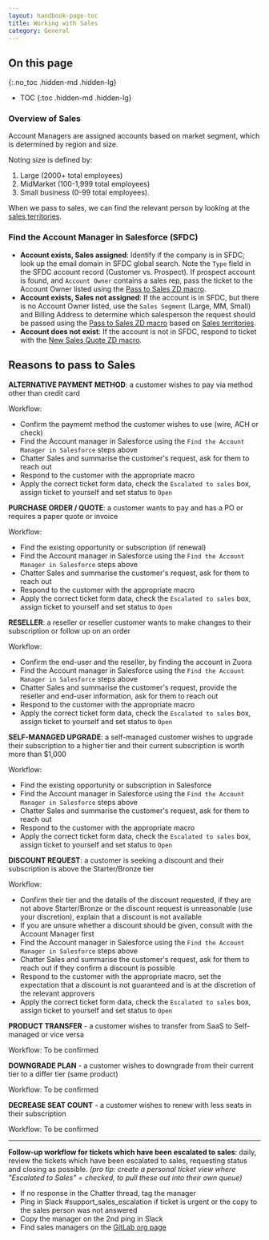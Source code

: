 ```yaml
---
layout: handbook-page-toc
title: Working with Sales
category: General
---
```


## On this page
{:.no_toc .hidden-md .hidden-lg}

- TOC
{:toc .hidden-md .hidden-lg}

### Overview of Sales

Account Managers are assigned accounts based on market segment, which is determined by region and size.

Noting size is defined by:

1. Large (2000+ total employees)
1. MidMarket (100-1,999 total employees)
1. Small business (0-99 total employees).

When we pass to sales, we can find the relevant person by looking at the [sales territories](/handbook/sales/territories/).

### Find the Account Manager in Salesforce (SFDC)

- **Account exists, Sales assigned**: Identify if the company is in SFDC; look up the email domain in SFDC global search. Note the `Type` field in the SFDC account record (Customer vs. Prospect). If prospect account is found, and `Account Owner` contains a sales rep, pass the ticket to the Account Owner listed using the [Pass to Sales ZD macro](https://gitlab.zendesk.com/agent/admin/macros/360025924680).
- **Account exists, Sales not assigned**: If the account is in SFDC, but there is no Account Owner listed, use the `Sales Segment` (Large, MM, Small) and Billing Address to determine which salesperson the request should be passed using the [Pass to Sales ZD macro](https://gitlab.zendesk.com/agent/admin/macros/360025924680) based on [Sales territories](/handbook/sales/territories/).
- **Account does not exist**: If the account is not in SFDC, respond to ticket with the [New Sales Quote ZD macro](https://gitlab.zendesk.com/agent/admin/macros/360026025019).

## Reasons to pass to Sales

**ALTERNATIVE PAYMENT METHOD**: a customer wishes to pay via method other than credit card

Workflow:

- Confirm the paymemt method the customer wishes to use (wire, ACH or check)
- Find the Account manager in Salesforce using the `Find the Account Manager in Salesforce` steps above
- Chatter Sales and summarise the customer's request, ask for them to reach out
- Respond to the customer with the appropriate macro
- Apply the correct ticket form data, check the `Escalated to sales` box, assign ticket to yourself and set status to `Open`

**PURCHASE ORDER / QUOTE**: a customer wants to pay and has a PO or requires a paper quote or invoice

Workflow:

- Find the existing opportunity or subscription (if renewal)
- Find the Account manager in Salesforce using the `Find the Account Manager in Salesforce` steps above
- Chatter Sales and summarise the customer's request, ask for them to reach out
- Respond to the customer with the appropriate macro
- Apply the correct ticket form data, check the `Escalated to sales` box, assign ticket to yourself and set status to `Open`

**RESELLER**: a reseller or reseller customer wants to make changes to their subscription or follow up on an order

Workflow:

- Confirm the end-user and the reseller, by finding the account in Zuora
- Find the Account manager in Salesforce using the `Find the Account Manager in Salesforce` steps above
- Chatter Sales and summarise the customer's request, provide the reseller and end-user information, ask for them to reach out
- Respond to the customer with the appropriate macro
- Apply the correct ticket form data, check the `Escalated to sales` box, assign ticket to yourself and set status to `Open`

**SELF-MANAGED UPGRADE**: a self-managed customer wishes to upgrade their subscription to a higher tier and their current subscription is worth more than $1,000

Workflow:

- Find the existing opportunity or subscription in Salesforce
- Find the Account manager in Salesforce using the `Find the Account Manager in Salesforce` steps above
- Chatter Sales and summarise the customer's request, ask for them to reach out
- Respond to the customer with the appropriate macro
- Apply the correct ticket form data, check the `Escalated to sales` box, assign ticket to yourself and set status to `Open`

**DISCOUNT REQUEST**: a customer is seeking a discount and their subscription is above the Starter/Bronze tier

Workflow:

- Confirm their tier and the details of the discount requested, if they are not above Starter/Bronze or the discount request is unreasonable (use your discretion), explain that a discount is not available
- If you are unsure whether a discount should be given, consult with the Account Manager first
- Find the Account manager in Salesforce using the `Find the Account Manager in Salesforce` steps above
- Chatter Sales and summarise the customer's request, ask for them to reach out if they confirm a discount is possible
- Respond to the customer with the appropriate macro, set the expectation that a discount is not guaranteed and is at the discretion of the relevant approvers
- Apply the correct ticket form data, check the `Escalated to sales` box, assign ticket to yourself and set status to `Open`

**PRODUCT TRANSFER** - a customer wishes to transfer from SaaS to Self-managed or vice versa

Workflow: To be confirmed

**DOWNGRADE PLAN** - a customer wishes to downgrade from their current tier to a differ tier (same product)

Workflow: To be confirmed

**DECREASE SEAT COUNT** - a customer wishes to renew with less seats in their subscription

Workflow: To be confirmed

---
**Follow-up workflow for tickets which have been escalated to sales**: daily, review the tickets which have been escalated to sales, requesting status and closing as possible.
_(pro tip: create a personal ticket view where "Escalated to Sales" = checked, to pull these out into their own queue)_

- If no response in the Chatter thread, tag the manager
- Ping in Slack #support_sales_escalation if ticket is urgent or the copy to the sales person was not answered
- Copy the manager on the 2nd ping in Slack
- Find sales managers on the [GitLab org page](https://about.gitlab.com/company/team/org-chart/)
